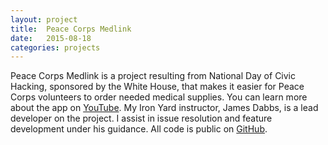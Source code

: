 ```yaml
---
layout: project
title:  Peace Corps Medlink
date:   2015-08-18
categories: projects
---
```


Peace Corps Medlink is a project resulting from National Day of Civic Hacking, sponsored by the White House, that makes it easier for Peace Corps volunteers to order needed medical supplies. You can learn more about the app on [YouTube](https://youtu.be/uNkwizhzMVA). My Iron Yard instructor, James Dabbs, is a lead developer on the project. I assist in issue resolution and feature development under his guidance. All code is public on [GitHub](https://github.com/PeaceCorps/medlink).
